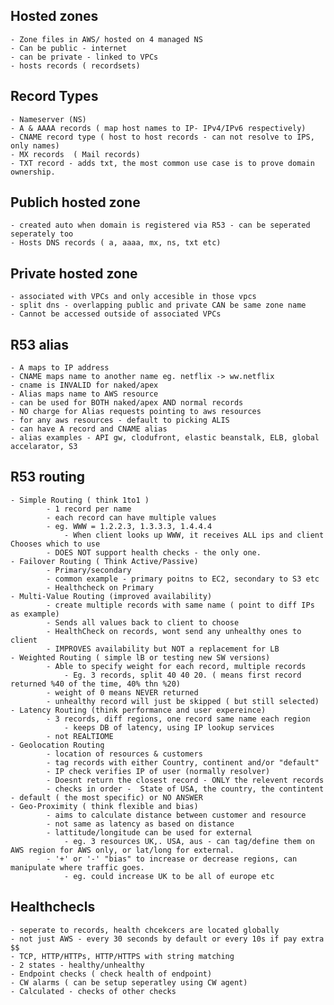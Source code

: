 ## Hosted zones
    - Zone files in AWS/ hosted on 4 managed NS
    - Can be public - internet
    - can be private - linked to VPCs
    - hosts records ( recordsets)

## Record Types
    - Nameserver (NS)
    - A & AAAA records ( map host names to IP- IPv4/IPv6 respectively)
    - CNAME record type ( host to host records - can not resolve to IPS, only names)
    - MX records  ( Mail records)
    - TXT record - adds txt, the most common use case is to prove domain ownership. 

## Publich hosted zone
    - created auto when domain is registered via R53 - can be seperated seperately too
    - Hosts DNS records ( a, aaaa, mx, ns, txt etc)

## Private hosted zone
    - associated with VPCs and only accesible in those vpcs
    - split dns - overlapping public and private CAN be same zone name
    - Cannot be accessed outside of associated VPCs

## R53 alias
    - A maps to IP address
    - CNAME maps name to another name eg. netflix -> ww.netflix
    - cname is INVALID for naked/apex
    - Alias maps name to AWS resource
    - can be used for BOTH naked/apex AND normal records
    - NO charge for Alias requests pointing to aws resources
    - for any aws resources - default to picking ALIS
    - can have A record and CNAME alias
    - alias examples - API gw, clodufront, elastic beanstalk, ELB, global accelarator, S3

## R53 routing
    - Simple Routing ( think 1to1 )
            - 1 record per name
            - each record can have multiple values
            - eg. WWW = 1.2.2.3, 1.3.3.3, 1.4.4.4
                - When client looks up WWW, it receives ALL ips and client Chooses which to use
            - DOES NOT support health checks - the only one.
    - Failover Routing ( Think Active/Passive)
            - Primary/secondary
            - common example - primary poitns to EC2, secondary to S3 etc
            - Healthcheck on Primary
    - Multi-Value Routing (improved availability)
            - create multiple records with same name ( point to diff IPs as example)
            - Sends all values back to client to choose
            - HealthCheck on records, wont send any unhealthy ones to client
            - IMPROVES availability but NOT a replacement for LB
    - Weighted Routing ( simple lB or testing new SW versions)
            - Able to specify weight for each record, multiple records
                - Eg. 3 records, split 40 40 20. ( means first record returned %40 of the time, 40% thn %20)
            - weight of 0 means NEVER returned
            - unhealthy record will just be skipped ( but still selected)
    - Latency Routing (think performance and user expereince)
            - 3 records, diff regions, one record same name each region
                - keeps DB of latency, using IP lookup services
            - not REALTIOME
    - Geolocation Routing
            - location of resources & customers 
            - tag records with either Country, continent and/or "default" 
            - IP check verifies IP of user (normally resolver)
            - Doesnt return the closest record - ONLY the relevent records
            - checks in order -  State of USA, the country, the contintent - default ( the most specific) or NO ANSWER
    - Geo-Proximity ( think flexible and bias)
            - aims to calculate distance between customer and resource 
            - not same as latency as based on distance
            - lattitude/longitude can be used for external
                - eg. 3 resources UK,. USA, aus - can tag/define them on AWS region for AWS only, or lat/long for external.
            - '+' or '-' "bias" to increase or decrease regions, can manipulate where traffic goes. 
                - eg. could increase UK to be all of europe etc


## Healthchecls
    - seperate to records, health chcekcers are located globally
    - not just AWS - every 30 seconds by default or every 10s if pay extra $$
    - TCP, HTTP/HTTPs, HTTP/HTTPS with string matching
    - 2 states - healthy/unhealthy
    - Endpoint checks ( check health of endpoint)
    - CW alarms ( can be setup seperatley using CW agent)
    - Calculated - checks of other checks


